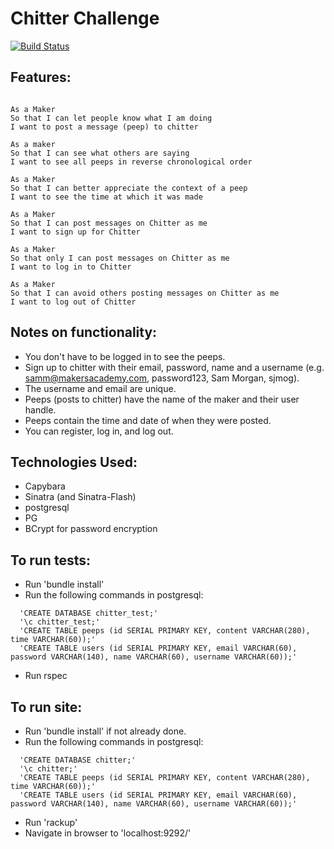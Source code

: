 # Chitter Challenge

[![Build Status](https://travis-ci.org/harrylb14/chitter-challenge.svg?branch=master)](https://travis-ci.org/harrylb14/chitter-challenge)

Features:
-------

```

As a Maker
So that I can let people know what I am doing  
I want to post a message (peep) to chitter

As a maker
So that I can see what others are saying  
I want to see all peeps in reverse chronological order

As a Maker
So that I can better appreciate the context of a peep
I want to see the time at which it was made

As a Maker
So that I can post messages on Chitter as me
I want to sign up for Chitter

As a Maker
So that only I can post messages on Chitter as me
I want to log in to Chitter

As a Maker
So that I can avoid others posting messages on Chitter as me
I want to log out of Chitter

```

Notes on functionality:
------

* You don't have to be logged in to see the peeps.
* Sign up to chitter with their email, password, name and a username (e.g. samm@makersacademy.com, password123, Sam Morgan, sjmog).
* The username and email are unique.
* Peeps (posts to chitter) have the name of the maker and their user handle.
* Peeps contain the time and date of when they were posted.
* You can register, log in, and log out. 

Technologies Used:
-----
- Capybara
- Sinatra (and Sinatra-Flash)
- postgresql
- PG
- BCrypt for password encryption

To run tests: 
------
- Run 'bundle install'
- Run the following commands in postgresql:

```
  'CREATE DATABASE chitter_test;'
  '\c chitter_test;'
  'CREATE TABLE peeps (id SERIAL PRIMARY KEY, content VARCHAR(280), time VARCHAR(60));'
  'CREATE TABLE users (id SERIAL PRIMARY KEY, email VARCHAR(60), password VARCHAR(140), name VARCHAR(60), username VARCHAR(60));'
```
- Run rspec

To run site: 
------
- Run 'bundle install' if not already done.
- Run the following commands in postgresql:

```
  'CREATE DATABASE chitter;'
  '\c chitter;'
  'CREATE TABLE peeps (id SERIAL PRIMARY KEY, content VARCHAR(280), time VARCHAR(60));'
  'CREATE TABLE users (id SERIAL PRIMARY KEY, email VARCHAR(60), password VARCHAR(140), name VARCHAR(60), username VARCHAR(60));'
```
- Run 'rackup'
- Navigate in browser to 'localhost:9292/'
